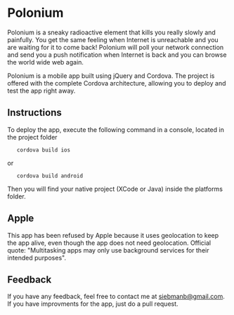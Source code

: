 Polonium
=====

Polonium is a sneaky radioactive element that kills you really slowly and painfully. You get the same feeling when Internet is unreachable and you are waiting for it to come back! Polonium will poll your network connection and send you a push notification when Internet is back and you can browse the world wide web again.
		

Polonium is a mobile app built using jQuery and Cordova. The project is offered with the complete Cordova architecture, allowing you to deploy and test the app right away.

## Instructions
To deploy the app, execute the following command in a console, located in the project folder
```
   cordova build ios
```
or
```
   cordova build android
```

Then you will find your native project (XCode or Java) inside the platforms folder.

## Apple

This app has been refused by Apple because it uses geolocation to keep the app alive, even though the app does not need geolocation. Official quote: "Multitasking apps may only use background services for their intended purposes".

## Feedback

If you have any feedback, feel free to contact me at siebmanb@gmail.com. If you have improvments for the app, just do a pull request.